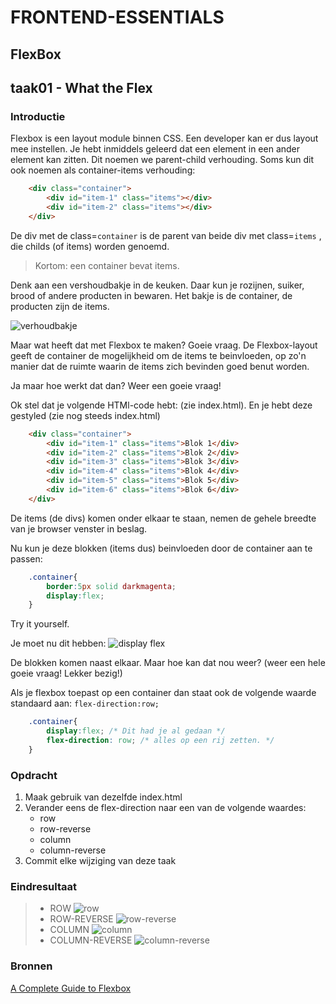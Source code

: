 # FRONTEND-ESSENTIALS

## FlexBox

## taak01 - What the Flex

### Introductie

Flexbox is een layout module binnen CSS. Een developer kan er dus layout mee instellen. Je hebt inmiddels geleerd dat een element in een ander element kan zitten. Dit noemen we parent-child verhouding. Soms kun dit ook noemen als container-items verhouding:

```html
    <div class="container">
        <div id="item-1" class="items"></div>
        <div id="item-2" class="items"></div>
    </div>
```

De div met de class=`container`  is de parent van beide div met class=`items` , die childs (of items) worden genoemd.

> Kortom: een container bevat items.

Denk aan een vershoudbakje in de keuken. Daar kun je rozijnen, suiker, brood of andere producten in bewaren. Het bakje is de container, de producten zijn de items.

![verhoudbakje](images/vershoudbakjes.jpg)

Maar wat heeft dat met Flexbox te maken? Goeie vraag. De Flexbox-layout geeft de container de mogelijkheid om de items te beinvloeden, op zo'n manier dat de ruimte waarin de items zich bevinden goed benut worden.

Ja maar hoe werkt dat dan? Weer een goeie vraag!

Ok stel dat je volgende HTMl-code hebt: (zie index.html). En je hebt deze gestyled (zie nog steeds index.html)

```html
    <div class="container">
        <div id="item-1" class="items">Blok 1</div>
        <div id="item-2" class="items">Blok 2</div>
        <div id="item-3" class="items">Blok 3</div>
        <div id="item-4" class="items">Blok 4</div>
        <div id="item-5" class="items">Blok 5</div>
        <div id="item-6" class="items">Blok 6</div>
    </div>
```

De items (de divs) komen onder elkaar te staan, nemen de gehele breedte van je browser venster in beslag.

Nu kun je deze blokken (items dus) beinvloeden door de container aan te passen:

```css
    .container{
        border:5px solid darkmagenta;
        display:flex;
    }
```

Try it yourself.

Je moet nu dit hebben:
![display flex](images/display-flex.png)

De blokken komen naast elkaar. Maar hoe kan dat nou weer? (weer een hele goeie vraag! Lekker bezig!)

Als je flexbox toepast op een container dan staat ook de volgende waarde standaard aan: `flex-direction:row;`

```css
    .container{
        display:flex; /* Dit had je al gedaan */
        flex-direction: row; /* alles op een rij zetten. */
    }
```

### Opdracht

1. Maak gebruik van dezelfde index.html
2. Verander eens de flex-direction naar een van de volgende waardes:
   - row
   - row-reverse
   - column
   - column-reverse
3. Commit elke wijziging van deze taak

### Eindresultaat

> - ROW ![row](images/display-flex.png)
> - ROW-REVERSE ![row-reverse](images/row-reverse.png)
> - COLUMN ![column](images/column.png)
> - COLUMN-REVERSE ![column-reverse](images/column-reverse.png)

### Bronnen

[A Complete Guide to Flexbox](https://css-tricks.com/snippets/css/a-guide-to-flexbox/)